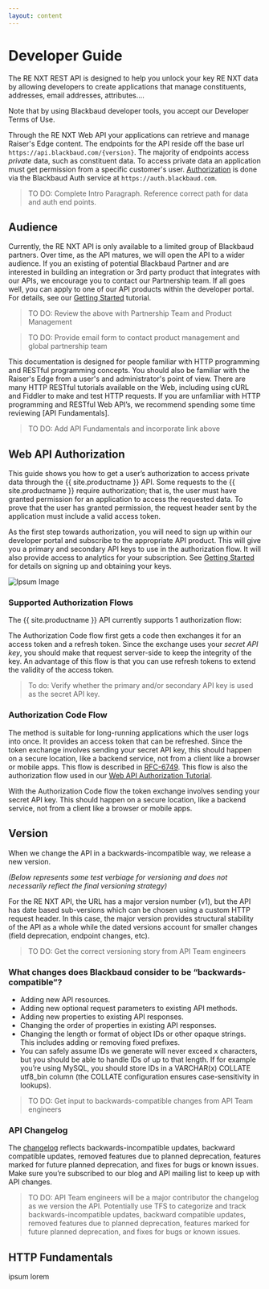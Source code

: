 ```yaml
---
layout: content
---
```

# Developer Guide

The RE NXT REST API is designed to help you unlock your key RE NXT data by allowing developers to create applications that manage constituents, addresses, email addresses, attributes....

<p class="alert alert-info">Note that by using Blackbaud developer tools, you accept our Developer Terms of Use. </p>

Through the RE NXT Web API your applications can retrieve and manage Raiser's Edge content.  The endpoints for the API reside off the base url `https://api.blackbaud.com/{version}`.  The majority of endpoints access *private* data, such as constituent data.  To access private data an application must get permission from a specific customer's user.   <a href="{{ '/tutorials/auth/' | prepend: site.baseurl }}" > Authorization</a> is done via the Blackbaud Auth service at `https://auth.blackbaud.com`.  

>  TO DO:  Complete Intro Paragraph.  Reference correct path for data and auth end points. 


<!--
## Base URL

All URLs referenced in the documentation have the following base:

    https://api.blackbaud.com/{version}

> TO DO:  Verify the base url with API engineering team
-->

## Audience
Currently, the RE NXT API is only available to a limited group of Blackbaud partners.  Over time, as the API matures, we will open the API to a wider audience.  If you an existing of potential Blackbaud Partner and are interested in building an integration or 3rd party product that integrates with our APIs, we encourage you to contact our Partnership team.  If all goes well, you can apply to one of our API products within the developer portal.  For details, see our <a href="{{ '/tutorials/getting-started/' | prepend: site.baseurl }}" > Getting Started</a> tutorial. 

> TO DO:  Review the above with Partnership Team and Product Management

> TO DO:  Provide email form to contact product management and global partnership team

This documentation is designed for people familiar with HTTP programming and RESTful programming concepts. You should also be familiar with the Raiser's Edge from a user's and administrator's point of view. There are many HTTP RESTful tutorials available on the Web, including using cURL and Fiddler to make and test HTTP requests. If you are unfamiliar with HTTP programming and RESTful Web API’s, we recommend spending some time reviewing [API Fundamentals].

> TO DO: Add API Fundamentals and incorporate link above

## Web API Authorization	

This guide shows you how to get a user’s authorization to access private data through the {{ site.productname }} API.  Some requests to the {{ site.productname }} require authorization; that is, the user must have granted permission for an application to access the requested data. To prove that the user has granted permission, the request header sent by the application must include a valid access token.

As the first step towards authorization, you will need to sign up within our developer portal and subscribe to the appropriate API product.    This  will give you a primary and secondary API keys to use in the authorization flow.  It will also provide access to analytics for your subscription.  See <a href="{{ '/tutorials/getting-started/' | prepend: site.baseurl }}" > Getting Started</a> for details on signing up and obtaining your keys.

![Ipsum Image][ipsum-image-00]

### Supported Authorization Flows
The {{ site.productname }} API currently supports 1 authorization flow:

The Authorization Code flow first gets a code then exchanges it for an access token and a refresh token. Since the exchange uses your *secret API key*, you should make that request server-side to keep the integrity of the key. An advantage of this flow is that you can use refresh tokens to extend the validity of the access token.

> To do:  Verify whether the primary and/or secondary API key is used as the secret API key.

### Authorization Code Flow
The method is suitable for long-running applications which the user logs into once. It provides an access token that can be refreshed. Since the token exchange involves sending your secret API key, this should happen on a secure location, like a backend service, not from a client like a browser or mobile apps. This flow is described in [RFC-6749](http://tools.ietf.org/html/rfc6749#section-4.1). This flow is also the authorization flow used in our <a href="{{ '/tutorials/auth/' | prepend: site.baseurl }}" >Web API Authorization Tutorial</a>.

<p class="alert alert-info">With the Authorization Code flow the token exchange involves sending your secret API key. This should happen on a secure location, like a backend service, not from a client like a browser or mobile apps.</p>


## Version

When we change the API in a backwards-incompatible way, we release a new  version.

*(Below represents some test verbiage for versioning and does not necessarily reflect the final versioning strategy)*

For the RE NXT API, the URL has a major version number (v1), but the API has date based sub-versions which can be chosen using a custom HTTP request header. In this case, the major version provides structural stability of the API as a whole while the dated versions account for smaller changes (field deprecation, endpoint changes, etc). 

> TO DO: Get the correct versioning story from API Team engineers

### What changes does Blackbaud consider to be “backwards-compatible”? ##

- Adding new API resources.
- Adding new optional request parameters to existing API methods.
- Adding new properties to existing API responses.
- Changing the order of properties in existing API responses.
- Changing the length or format of object IDs or other opaque strings. This includes adding or removing fixed prefixes. 
- You can safely assume IDs we generate will never exceed x characters, but you should be able to handle IDs of up to that length. If for example you’re using MySQL, you should store IDs in a VARCHAR(x) COLLATE utf8_bin column (the COLLATE configuration ensures case-sensitivity in lookups).

> TO DO: Get input to backwards-compatible changes from API Team engineers

### API Changelog
The [changelog] reflects backwards-incompatible updates, backward compatible updates, removed features due to planned deprecation, features marked for future planned deprecation, and fixes for bugs or known issues. Make sure you’re subscribed to our blog and API mailing list to keep up with API changes.

> TO DO: API Team engineers will be a major contributor the changelog as we version the API.  Potentially use TFS to categorize and track backwards-incompatible updates, backward compatible updates, removed features due to planned deprecation, features marked for future planned deprecation, and fixes for bugs or known issues.  

## HTTP Fundamentals
ipsum lorem

[sign up]: https://bbbobbyearl.portal.azure-api.net/
[signing up]: https://bbbobbyearl.portal.azure-api.net/
[getting started]: http://blackbaud-community.github.io/developer.blackbaud.com-renxt/start/
[support]: http://blackbaud-community.github.io/developer.blackbaud.com-renxt/support/
[changelog]: http://blackbaud-community.github.io/developer.blackbaud.com-renxt/changelog/
[endpoints]: https://bbbobbyearl.portal.azure-api.net/docs/services/5489b7687376d0092c2d38a1/operations/5489b76a7376d00b90cb1a02

[ipsum-image-00]: http://placehold.it/800x300